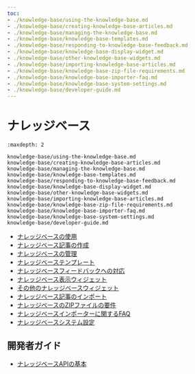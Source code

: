 ```yaml
---
toc:
- ./knowledge-base/using-the-knowledge-base.md
- ./knowledge-base/creating-knowledge-base-articles.md
- ./knowledge-base/managing-the-knowledge-base.md
- ./knowledge-base/knowledge-base-templates.md
- ./knowledge-base/responding-to-knowledge-base-feedback.md
- ./knowledge-base/knowledge-base-display-widget.md
- ./knowledge-base/other-knowledge-base-widgets.md
- ./knowledge-base/importing-knowledge-base-articles.md
- ./knowledge-base/knowledge-base-zip-file-requirements.md
- ./knowledge-base/knowledge-base-importer-faq.md
- ./knowledge-base/knowledge-base-system-settings.md
- ./knowledge-base/developer-guide.md
---
```


# ナレッジベース

```{toctree}
:maxdepth: 2

knowledge-base/using-the-knowledge-base.md
knowledge-base/creating-knowledge-base-articles.md
knowledge-base/managing-the-knowledge-base.md
knowledge-base/knowledge-base-templates.md
knowledge-base/responding-to-knowledge-base-feedback.md
knowledge-base/knowledge-base-display-widget.md
knowledge-base/other-knowledge-base-widgets.md
knowledge-base/importing-knowledge-base-articles.md
knowledge-base/knowledge-base-zip-file-requirements.md
knowledge-base/knowledge-base-importer-faq.md
knowledge-base/knowledge-base-system-settings.md
knowledge-base/developer-guide.md
```

* [ナレッジベースの使用](./knowledge-base/using-the-knowledge-base.md)
* [ナレッジベース記事の作成](./knowledge-base/creating-knowledge-base-articles.md)
* [ナレッジベースの管理](./knowledge-base/managing-the-knowledge-base.md)
* [ナレッジベーステンプレート](./knowledge-base/knowledge-base-templates.md)
* [ナレッジベースフィードバックへの対応](./knowledge-base/responding-to-knowledge-base-feedback.md)
* [ナレッジベース表示ウィジェット](./knowledge-base/knowledge-base-display-widget.md)
* [その他のナレッジベースウィジェット](./knowledge-base/other-knowledge-base-widgets.md)
* [ナレッジベース記事のインポート](./knowledge-base/importing-knowledge-base-articles.md)
* [ナレッジベースのZIPファイルの要件](./knowledge-base/knowledge-base-zip-file-requirements.md)
* [ナレッジベースインポーターに関するFAQ](./knowledge-base/knowledge-base-importer-faq.md)
* [ナレッジベースシステム設定](./knowledge-base/knowledge-base-system-settings.md)

## 開発者ガイド

* [ナレッジベースAPIの基本](./knowledge-base/developer-guide/knowledge-base-api-basics.md)